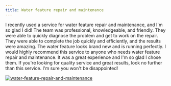 ```yaml
---
title: Water feature repair and maintenance
---
```


I recently used a service for water feature repair and maintenance, and I'm so glad I did! The team was professional, knowledgeable, and friendly. They were able to quickly diagnose the problem and get to work on the repair. They were able to complete the job quickly and efficiently, and the results were amazing. The water feature looks brand new and is running perfectly. I would highly recommend this service to anyone who needs water feature repair and maintenance. It was a great experience and I'm so glad I chose them. If you're looking for quality service and great results, look no further than this service. I'm sure you won't be disappointed!

[![water-feature-repair-and-maintenance](<https://dabuttonfactory.com/button.png?t=CHECK+SERVICE&f=Noto+Sans-Bold&ts=26&tc=fff&hp=45&vp=20&c=11&bgt=unicolored&bgc=4bd42f>)](<https://londonexpertfinder.com/link>)